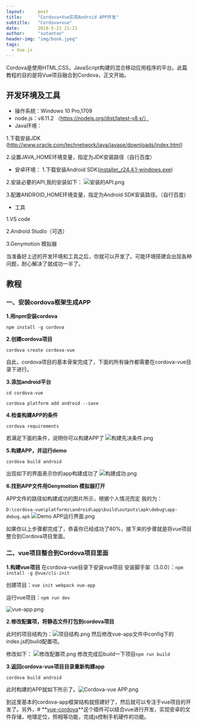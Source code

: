 ```yaml
---
layout:     post
title:      "Cordova+Vue实现Android APP开发"
subtitle:   "Cordova+vue"
date:       2018-5-21 21:21
author:     "xutaotao"
header-img: "img/book.jpeg"
tags:
  - Vue.js
---
```



Cordova是使用HTML,CSS，JavaScript构建的混合移动应用程序的平台。此篇教程的目的是将Vue项目融合到Cordova，正文开始。

## 开发环境及工具
- 操作系统：Windows 10 Pro,1709
- node.js：v8.11.2 （https://nodejs.org/dist/latest-v8.x/）
- Java环境：

1.下载安装JDK
(http://www.oracle.com/technetwork/java/javase/downloads/index.html)

2.设置JAVA_HOME环境变量，指定为JDK安装路径（自行百度）

- 安卓环境：
1.下载安装Android SDK([installer_r24.4.1-windows.exe](https://dl.google.com/android/installer_r24.4.1-windows.exe?utm_source=androiddevtools&utm_medium=website))

2.安装必要的API,我的安装如下：
![安装的API.png](https://upload-images.jianshu.io/upload_images/8108267-bd63e54a3f3f721a.png?imageMogr2/auto-orient/strip%7CimageView2/2/w/1240)

3.配置ANDROID_HOME环境变量，指定为Android SDK安装路径。（自行百度）

- 工具

1.VS code

2.Android Studio（可选）

3.Genymotion 模拟器

当准备好上述的开发环境和工具之后，你就可以开发了。可能环境搭建会出现各种问题，耐心解决了就成功一半了。

## 教程
### 一、安装cordova框架生成APP

**1.用npm安装cordova**

 `npm install -g cordova`

**2.创建cordova项目**

`cordova create cordova-vue`

自此，cordova项目的基本骨架完成了，下面的所有操作都需要在cordova-vue目录下进行。

**3.添加android平台**

`cd cordova-vue`

`cordova platform add android --save`

**4.检查构建APP的条件**

`cordova requirements`

若满足下面的条件，说明你可以构建APP了
![构建先决条件.png](https://upload-images.jianshu.io/upload_images/8108267-89ac1f90ba2e1c52.png?imageMogr2/auto-orient/strip%7CimageView2/2/w/1240)

**5.构建APP，并运行demo**

`cordova build android`

出现如下的界面表示你的app构建成功了
![构建成功.png](https://upload-images.jianshu.io/upload_images/8108267-10c38517ad43b8b8.png?imageMogr2/auto-orient/strip%7CimageView2/2/w/1240)

**6.找到APP文件用Genymotion 模拟器打开**

APP文件的路径如构建成功的图片所示，根据个人情况而定
我的为：

`D:\cordova-vue\platforms\android\app\build\outputs\apk\debug\app-debug.apk`
![Demo APP运行界面.png](https://upload-images.jianshu.io/upload_images/8108267-9f838c78e8c82aaa.png?imageMogr2/auto-orient/strip%7CimageView2/2/w/1240)

如果你以上步骤都完成了，恭喜你已经成功了80%，接下来的步骤就是将vue项目整合到Cordova项目里面。

### 二、vue项目整合到Cordova项目里面

**1.构建vue项目**
在cordova-vue目录下安装vue项目
安装脚手架（3.0.0）：`npm install -g @vue/cli-init`

创建项目：`vue init webpack vue-app`

运行vue项目：`npm run dev`

![vue-app.png](https://upload-images.jianshu.io/upload_images/8108267-e2df9734e552a145.png?imageMogr2/auto-orient/strip%7CimageView2/2/w/1240)

**2.修改配置项，将静态文件打包到cordova项目**

此时的项目结构为：![项目结构.png](https://upload-images.jianshu.io/upload_images/8108267-b8d78f9a28e9a09c.png?imageMogr2/auto-orient/strip%7CimageView2/2/w/1240)
然后修改vue-app文件中config下的index.js的build配置项。

修改如下：
![修改配置项.png](https://upload-images.jianshu.io/upload_images/8108267-ae18941b908b0fa7.png?imageMogr2/auto-orient/strip%7CimageView2/2/w/1240)
修改完成后build一下项目`npm run build`

**3.返回cordova-vue项目目录重新构建app**

`cordova build android`

此时构建的APP就如下所示了。![Cordova-vue APP.png](https://upload-images.jianshu.io/upload_images/8108267-a049c16d409341f1.png?imageMogr2/auto-orient/strip%7CimageView2/2/w/1240)

到这里基本的cordova-app框架结构就搭建好了，然后就可以专注于vue项目的开发了。另外，# **[vue-cordova](https://github.com/kartsims/vue-cordova)**这个插件可以结合vue进行开发，实现安卓的文件存储，地理定位，照相等功能，完成js控制手机硬件的功能。